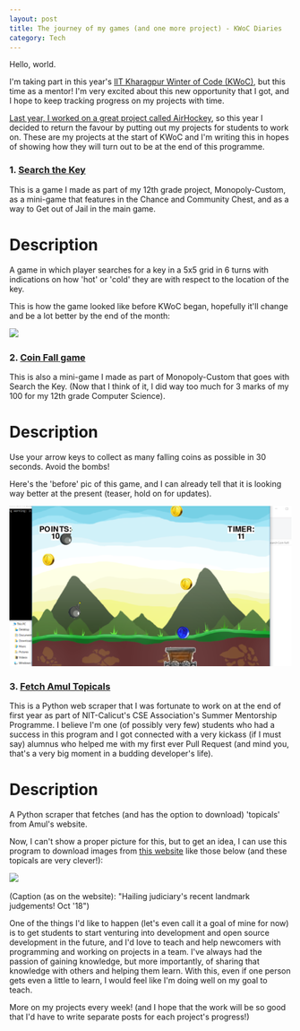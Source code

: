 ```yaml
---
layout: post
title: The journey of my games (and one more project) - KWoC Diaries
category: Tech
---
```


Hello, world.

I'm taking part in this year's [IIT Kharagpur Winter of Code (KWoC)], but this time as a mentor! I'm very excited about this new opportunity that I got, and I hope to keep tracking progress on my projects with time.

[IIT Kharagpur Winter of Code (KWoC)]: https://kwoc.kossiitkgp.org/

[Last year, I worked on a great project called AirHockey], so this year I decided to return the favour by putting out my projects for students to work on. These are my projects at the start of KWoC and I'm writing this in hopes of showing how they will turn out to be at the end of this programme.

[Last year, I worked on a great project called AirHockey]: https://vineetjc.github.io/Winters-with-KWoC/

### 1. [Search the Key]
This is a game I made as part of my 12th grade project, Monopoly-Custom, as a mini-game that features in the Chance and Community Chest, and as a way to Get out of Jail in the main game.

[Search the Key]: https://github.com/vineetjc/pygame-Search-the-Key

# Description
A game in which player searches for a key in a 5x5 grid in 6 turns with indications on how 'hot' or 'cold' they are with respect to the location of the key.

This is how the game looked like before KWoC began, hopefully it'll change and be a lot better by the end of the month:

![](https://raw.githubusercontent.com/vineetjc/pygame-Search-the-Key/master/screenshots/2.png)

### 2. [Coin Fall game] 
This is also a mini-game I made as part of Monopoly-Custom that goes with Search the Key. (Now that I think of it, I did way too much for 3 marks of my 100 for my 12th grade Computer Science).

[Coin Fall game]: https://github.com/vineetjc/pygame-Coin-Fall-

# Description
Use your arrow keys to collect as many falling coins as possible in 30 seconds. Avoid the bombs!

Here's the 'before' pic of this game, and I can already tell that it is looking way better at the present (teaser, hold on for updates).

![](https://raw.githubusercontent.com/vineetjc/pygame-Coin-Fall-/master/screenshot.png)

### 3. [Fetch Amul Topicals]
This is a Python web scraper that I was fortunate to work on at the end of first year as part of NIT-Calicut's CSE Association's Summer Mentorship Programme. I believe I'm one (of possibly very few) students who had a success in this program and I got connected with a very kickass (if I must say) alumnus who helped me with my first ever Pull Request (and mind you, that's a very big moment in a budding developer's life).

[Fetch Amul Topicals]: https://github.com/vineetjc/fetch-amul-topicals

# Description
A Python scraper that fetches (and has the option to download) 'topicals' from Amul's website.

Now, I can't show a proper picture for this, but to get an idea, I can use this program to download images from [this website] like those below (and these topicals are very clever!):

[this website]: http://www.amul.com/m/amul-hits

![](https://amul.com/files/hits/amul-hits-2631.jpg)

(Caption (as on the website): "Hailing judiciary's recent landmark judgements! Oct '18")

One of the things I'd like to happen (let's even call it a goal of mine for now) is to get students to start venturing into development and open source development in the future, and I'd love to teach and help newcomers with programming and working on projects in a team. I've always had the passion of gaining knowledge, but more importantly, of sharing that knowledge with others and helping them learn. With this, even if one person gets even a little to learn, I would feel like I'm doing well on my goal to teach.

More on my projects every week! (and I hope that the work will be so good that I'd have to write separate posts for each project's progress!)
